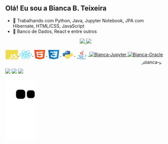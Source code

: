 ## Olá! Eu sou a Bianca B. Teixeira

- 🔭 Trabalhando com Python, Java, Jupyter Notebook, JPA com Hibernate, HTML/CSS, JavaScript 
- 🌱 Banco de Dados, React e entre outros

<div align="center">
  <a href="https://github.com/biancabt1102">
  <img height="180em" src="https://github-readme-stats.vercel.app/api?username=biancabt1102&show_icons=true&theme=dark&include_all_commits=true&count_private=true"/>
  <img height="180em" src="https://github-readme-stats.vercel.app/api/top-langs/?username=biancabt1102&layout=compact&langs_count=7&theme=dark"/>
</div>

<div style="display: inline_block"><br>
  <img align="center" alt="Bianca-Js" height="30" width="40" src="https://raw.githubusercontent.com/devicons/devicon/master/icons/javascript/javascript-plain.svg">
  <img align="center" alt="Bianca-React" height="30" width="40" src="https://raw.githubusercontent.com/devicons/devicon/master/icons/react/react-original.svg">
  <img align="center" alt="Bianca-HTML" height="30" width="40" src="https://raw.githubusercontent.com/devicons/devicon/master/icons/html5/html5-original.svg">
  <img align="center" alt="Bianca-CSS" height="30" width="40" src="https://raw.githubusercontent.com/devicons/devicon/master/icons/css3/css3-original.svg">
  <img align="center" alt="Bianca-Python" height="30" width="40" src="https://raw.githubusercontent.com/devicons/devicon/master/icons/python/python-original.svg">
  <img align="center" alt="Bianca-Java" height="30" width="40" src="https://raw.githubusercontent.com/devicons/devicon/master/icons/java/java-original.svg">
  <img align="center" alt="Bianca-Jupyter" height="30" width="40" src="https://cdn.jsdelivr.net/gh/devicons/devicon/icons/jupyter/jupyter-original-wordmark.svg">
  <img align="center" alt="Bianca-Oracle" height="30" width="40" src="https://cdn.jsdelivr.net/gh/devicons/devicon/icons/oracle/oracle-original.svg"> 
  <img align="right" alt="Bianca-pic" height="150" style="border-radius:50px;" src="https://media.discordapp.net/attachments/1050232115578552501/1050244891613089832/download20221203225451.png?width=586&height=586">
  
</div>

## 

<div>
  <a href="https://instagram.com/bianca__1102" target="_blank"><img src="https://img.shields.io/badge/-Instagram-%23E4405F?style=for-the-badge&logo=instagram&logoColor=white" target="_blank"></a>
  <a href = "mailto:biancabt1102@gmail.com"><img src="https://img.shields.io/badge/-Gmail-%23333?style=for-the-badge&logo=gmail&logoColor=white" target="_blank"></a>
  <a href="https://www.linkedin.com/in/bianca-barrancos-teixeira-54692b232" target="_blank"><img src="https://img.shields.io/badge/-LinkedIn-%230077B5?style=for-the-badge&logo=linkedin&logoColor=white" target="_blank"></a> 
  
  ![Snake animation](https://github.com/biancabt1102/biancabt1102/blob/output/github-contribution-grid-snake.svg)
  
</div>
